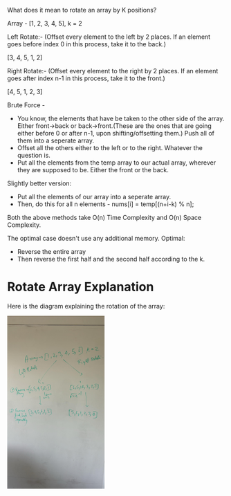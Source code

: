 What does it mean to rotate an array by K positions?

Array - [1, 2, 3, 4, 5], k = 2

Left Rotate:- (Offset every element to the left by 2 places. If an element goes before index 0 in this process, take it to the back.)

[3, 4, 5, 1, 2]

Right Rotate:- (Offset every element to the right by 2 places. If an element goes after index n-1 in this process, take it to the front.)

[4, 5, 1, 2, 3]


Brute Force - 
- You know, the elements that have be taken to the other side of the array. Either front->back or back->front.(These are the ones that are going either before 0 or after n-1, upon shifting/offsetting them.) Push all of them into a seperate array.
- Offset all the others either to the left or to the right. Whatever the question is.
- Put all the elements from the temp array to our actual array, wherever they are supposed to be. Either the front or the back.

Slightly better version:
- Put all the elements of our array into a seperate array.
- Then, do this for all n elements - nums[i] = temp[(n+i-k) % n];

Both the above methods take O(n) Time Complexity and O(n) Space Complexity.

The optimal case doesn't use any additional memory.
Optimal:

 - Reverse the entire array
 - Then reverse the first half and the second half according to the k.

# Rotate Array Explanation

Here is the diagram explaining the rotation of the array:

<img src="https://github.com/gParshav/Leetcode/blob/main/Images/Rotate%20Array.jpeg" alt="Rotate Array" height="400">

        
